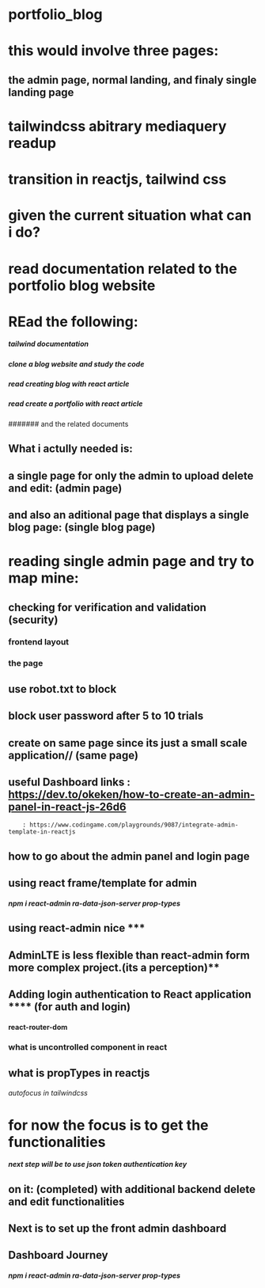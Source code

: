 # portfolio_blog

# this would involve three pages:

## the admin page, normal landing, and finaly single landing page

# tailwindcss abitrary mediaquery readup

# transition in reactjs, tailwind css

# given the current situation what can i do?
# read documentation related to the portfolio blog website
# REad the following:
##### tailwind documentation
##### clone a blog website and study the code
##### read creating blog with react article
##### read create a portfolio with react article
####### and the related documents

## What i actully needed is:
## a single page for only the admin to upload delete and edit: (admin page)
## and also an aditional page that displays a single blog page: (single blog page)
# reading single admin page and try to map mine:
## checking for verification and validation (security)
### frontend layout
### the page
## use robot.txt to block
## block user password after 5 to 10 trials
## create on same page since its just a small scale application// (same page)

## useful Dashboard links : https://dev.to/okeken/how-to-create-an-admin-panel-in-react-js-26d6
		: https://www.codingame.com/playgrounds/9087/integrate-admin-template-in-reactjs
		

## how to go about the admin panel and login page
## using react frame/template for admin  
##### npm i react-admin ra-data-json-server prop-types
## using react-admin nice ***
## AdminLTE is less flexible than react-admin form more complex project.(its a perception)**

## Adding login authentication to React application **** (for auth and login)
#### react-router-dom
### what is uncontrolled component in react
## what is propTypes in reactjs

###### autofocus in tailwindcss 

# for now the focus is to get the functionalities
##### next step will be to use json token authentication key
## on it:  (completed) with additional backend delete and edit functionalities

## Next is to set up the front admin dashboard
## Dashboard Journey
##### npm i react-admin ra-data-json-server prop-types

